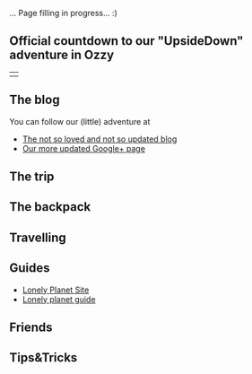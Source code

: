 <!-- 
.. link: 
.. description: 
.. tags: 
.. date: 2013/09/07 16:57:13
.. title: Toward Upsidedown
.. slug: toward-upsidedown
-->

... Page filling in progress... :)


## Official countdown to our "UpsideDown" adventure in Ozzy

<table align="center" cellpadding="0" cellspacing="0" class="tr-caption-container" style="margin-left: auto; margin-right: auto; text-align: center;"><tbody>
<tr><td style="text-align: center;">
<script src="../../../files/countdown.js" type="text/javascript"></script>
<script type="application/javascript">
var myCountdown4 = new Countdown({
								 	year: 2013,
									month:12, 
									day:12, 
									hour: 11,
									minute: 30,
									width:500, 
									height:100, 
									rangeHi:"month",
									rangeLo:"minute",
									style:"flip"
									});

</script>
</td></tr>
</tbody></table>

## The blog

You can follow our (little) adventure at

* [The not so loved and not so updated blog](http://upsidedown.brunettoziosi.eu/)
* [Our more updated Google+ page](https://plus.google.com/u/0/111247854072185245270/posts)

## The trip

## The backpack

## Travelling

## Guides

* [Lonely Planet Site](http://www.lonelyplanet.com/australia)
* [Lonely planet guide](http://shop.lonelyplanet.com/pacific/australia-travel-guide-16/)


## Friends

## Tips&Tricks




